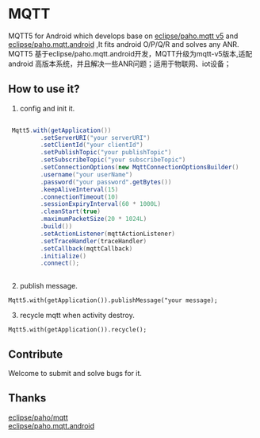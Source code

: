 # MQTT
MQTT5 for Android which develops base on [eclipse/paho.mqtt v5](https://github.com/eclipse/paho.mqtt.java)  and [eclipse/paho.mqtt.android](https://github.com/eclipse/paho.mqtt.android) ,It fits android O/P/Q/R and solves any ANR.  
MQTT5 基于eclipse/paho.mqtt.android开发，MQTT升级为mqtt-v5版本,适配android 高版本系统，并且解决一些ANR问题；适用于物联网、iot设备；

## How to use it?
1. config and init it.  

```java  
  
 Mqtt5.with(getApplication())
         .setServerURI("your serverURI")
         .setClientId("your clientId")
         .setPublishTopic("your publishTopic")
         .setSubscribeTopic("your subscribeTopic")
         .setConnectionOptions(new MqttConnectionOptionsBuilder()
         .username("your userName")
         .password("your password".getBytes())
         .keepAliveInterval(15)
         .connectionTimeout(10)
         .sessionExpiryInterval(60 * 1000L)
         .cleanStart(true)
         .maximumPacketSize(20 * 1024L)
         .build())
         .setActionListener(mqttActionListener)
         .setTraceHandler(traceHandler)
         .setCallback(mqttCallback)
         .initialize()
         .connect();
 
```

2. publish message.  

``
      Mqtt5.with(getApplication()).publishMessage("your message);   
``
   
3. recycle mqtt when activity destroy.  

``
     Mqtt5.with(getApplication()).recycle();
`` 
   
## Contribute

Welcome to submit and solve bugs for it.

## Thanks
[eclipse/paho/mqtt](https://github.com/eclipse/paho.mqtt.java)   
[eclipse/paho.mqtt.android](https://github.com/eclipse/paho.mqtt.android)  